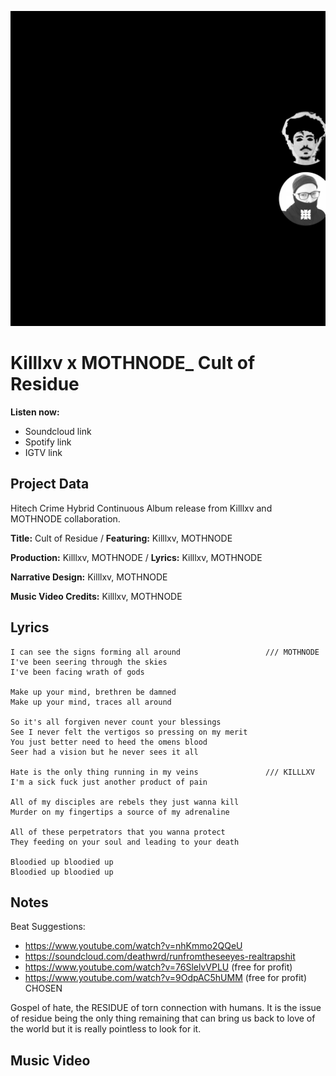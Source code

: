 ![](residue-cover-holder.png)

# Killlxv x MOTHNODE_ Cult of Residue

**Listen now:** 
- Soundcloud link
- Spotify link
- IGTV link

## Project Data

Hitech Crime Hybrid Continuous Album release from Killlxv and MOTHNODE collaboration.

**Title:** Cult of Residue / **Featuring:** Killlxv, MOTHNODE

**Production:** Killlxv, MOTHNODE / **Lyrics:** Killlxv, MOTHNODE

**Narrative Design:** Killlxv, MOTHNODE

**Music Video Credits:** Killlxv, MOTHNODE

## Lyrics

```
I can see the signs forming all around                   /// MOTHNODE
I've been seering through the skies
I've been facing wrath of gods

Make up your mind, brethren be damned
Make up your mind, traces all around

So it's all forgiven never count your blessings
See I never felt the vertigos so pressing on my merit
You just better need to heed the omens blood
Seer had a vision but he never sees it all

Hate is the only thing running in my veins               /// KILLLXV
I'm a sick fuck just another product of pain

All of my disciples are rebels they just wanna kill
Murder on my fingertips a source of my adrenaline 

All of these perpetrators that you wanna protect 
They feeding on your soul and leading to your death

Bloodied up bloodied up
Bloodied up bloodied up

```

## Notes

Beat Suggestions: 
- https://www.youtube.com/watch?v=nhKmmo2QQeU
- https://soundcloud.com/deathwrd/runfromtheseeyes-realtrapshit
- https://www.youtube.com/watch?v=76SlelvVPLU (free for profit)
- https://www.youtube.com/watch?v=9OdpAC5hUMM (free for profit) CHOSEN

Gospel of hate, the RESIDUE of torn connection with humans. It is the issue of residue being the only thing remaining that can bring us back to love of the world but it is really pointless to look for it.

## Music Video
